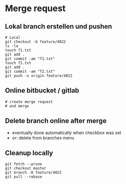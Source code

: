 # Merge request   

## Lokal branch  erstellen und pushen

```  
# Local 
git checkout -b feature/4822
ls -la
touch f1.txt
git add .
git commit -am "f1.txt"
touch f2.txt
git add .
git commit -am "f2.txt"
git push -u origin feature/4822
```
 
## Online bitbucket / gitlab 
 
```
# create merge request 
# and merge 
```

## Delete branch online after merge 

  * eventually done automatically when checkbox was set
  * or: delete from branches menu 

## Cleanup locally 

```
git fetch --prune
git checkout master
git branch -D feature/4822
git pull --rebase
```

